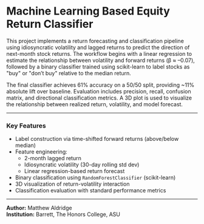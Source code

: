 # Machine Learning Based Equity Return Classifier
This project implements a return forecasting and classification pipeline using idiosyncratic volatility and lagged returns to predict the direction of next-month stock returns. The workflow begins with a linear regression to estimate the relationship between volatility and forward returns (β ≈ –0.07), followed by a binary classifier trained using scikit-learn to label stocks as "buy" or "don’t buy" relative to the median return.

The final classifier achieves 61% accuracy on a 50/50 split, providing ~11% absolute lift over baseline. Evaluation includes precision, recall, confusion matrix, and directional classification metrics. A 3D plot is used to visualize the relationship between realized return, volatility, and model forecast.

---

### Key Features
- Label construction via time-shifted forward returns (above/below median)
- Feature engineering:
  - 2-month lagged return
  - Idiosyncratic volatility (30-day rolling std dev)
  - Linear regression-based return forecast
- Binary classification using `RandomForestClassifier` (scikit-learn)
- 3D visualization of return-volatility interaction
- Classification evaluation with standard performance metrics

---

**Author:** Matthew Aldridge  
**Institution:** Barrett, The Honors College, ASU

